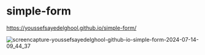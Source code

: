 # simple-form

https://youssefsayedelghool.github.io/simple-form/


![screencapture-youssefsayedelghool-github-io-simple-form-2024-07-14-09_44_37](https://github.com/user-attachments/assets/7c00b008-9c3c-4d05-9333-641b9aa2c9ef)
